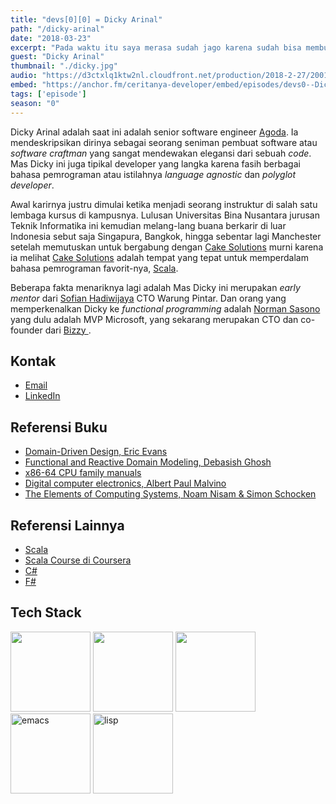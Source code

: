 ```yaml
---
title: "devs[0][0] = Dicky Arinal"
path: "/dicky-arinal"
date: "2018-03-23"
excerpt: "Pada waktu itu saya merasa sudah jago karena sudah bisa membuat game dengan paradigma OOP. Ketika saya mencoba untuk mengaplikasikan OOP didalam aplikasi bisnis dan saya mengalami kesulitan. Karena ternyata implementasi OOP di aplikasi bisnis jauh lebih susah."
guest: "Dicky Arinal"
thumbnail: "./dicky.jpg"
audio: "https://d3ctxlq1ktw2nl.cloudfront.net/production/2018-2-27/2001555-22050-1-b58c46866e5fe.m4a"
embed: "https://anchor.fm/ceritanya-developer/embed/episodes/devs0--Dicky-Arinal-e186lm"
tags: ['episode']
season: "0"
---
```



Dicky Arinal adalah saat ini adalah senior software engineer [Agoda](https://www.agoda.com/). Ia mendeskripsikan dirinya sebagai seorang seniman pembuat software atau _software craftman_ yang sangat mendewakan elegansi dari sebuah _code_. Mas Dicky ini juga tipikal developer yang langka karena fasih berbagai bahasa pemrograman atau istilahnya _language agnostic_ dan _polyglot developer_.

Awal karirnya justru dimulai ketika menjadi seorang instruktur di salah satu lembaga kursus di kampusnya. Lulusan Universitas Bina Nusantara jurusan Teknik Informatika ini kemudian melang-lang buana berkarir di luar Indonesia sebut saja Singapura, Bangkok, hingga sebentar lagi Manchester setelah memutuskan untuk bergabung dengan [Cake Solutions](https://www.cakesolutions.net) murni karena ia melihat [Cake Solutions](https://www.cakesolutions.net) adalah tempat yang tepat untuk memperdalam bahasa pemrograman favorit-nya, [Scala](https://www.scala-lang.org/).

Beberapa fakta menariknya lagi adalah Mas Dicky ini merupakan _early mentor_ dari [Sofian Hadiwijaya](https://www.linkedin.com/in/sofianhw/) CTO Warung Pintar. Dan orang yang memperkenalkan Dicky ke _functional programming_ adalah [Norman Sasono](https://www.linkedin.com/in/normansasono/) yang dulu adalah MVP Microsoft, yang sekarang merupakan CTO dan co-founder dari [ Bizzy ](https://www.bizzy.co.id/).

## Kontak

* [Email](mailto:dicky.arinal@gmail.com)
* [LinkedIn](https://www.linkedin.com/in/dicky-arinal-3808b41/)

## Referensi Buku

* [Domain-Driven Design, Eric Evans](https://www.amazon.com/Domain-Driven-Design-Tackling-Complexity-Software/dp/0321125215)
* [Functional and Reactive Domain Modeling, Debasish Ghosh](https://www.manning.com/books/functional-and-reactive-domain-modeling)
* [x86-64 CPU family manuals](https://software.intel.com/en-us/articles/intel-sdm)
* [Digital computer electronics, Albert Paul Malvino](https://www.amazon.com/Digital-computer-electronics-Albert-Malvino/dp/0070398615)
* [The Elements of Computing Systems, Noam Nisam & Simon Schocken](https://www.amazon.com/Elements-Computing-Systems-Building-Principles/dp/0262640686)

## Referensi Lainnya

* [Scala](https://www.scala-lang.org/)
* [Scala Course di Coursera](https://www.coursera.org/learn/progfun1)
* [C#](https://en.wikipedia.org/wiki/C_Sharp_(programming_language))
* [F#](http://fsharp.org/)

## Tech Stack

<img src="https://www.data-blogger.com/wp-content/uploads/2016/07/scala-logo.png" width="128" />
<img src="https://camo.githubusercontent.com/0617f4657fef12e8d16db45b8d73def73144b09f/68747470733a2f2f646576656c6f7065722e6665646f726170726f6a6563742e6f72672f7374617469632f6c6f676f2f6373686172702e706e67" width="128" />
<img src="https://rlv.zcache.co.uk/f_software_foundation_stickers-r8a45deba20314cc2bd8486937a824c69_v9i40_8byvr_540.jpg" width="128" />
<img src="https://upload.wikimedia.org/wikipedia/commons/thumb/0/08/EmacsIcon.svg/2000px-EmacsIcon.svg.png" alt="emacs" width="128" />
<img src="https://upload.wikimedia.org/wikipedia/commons/7/78/Lisp-logo.jpg" alt="lisp" width="128" />
